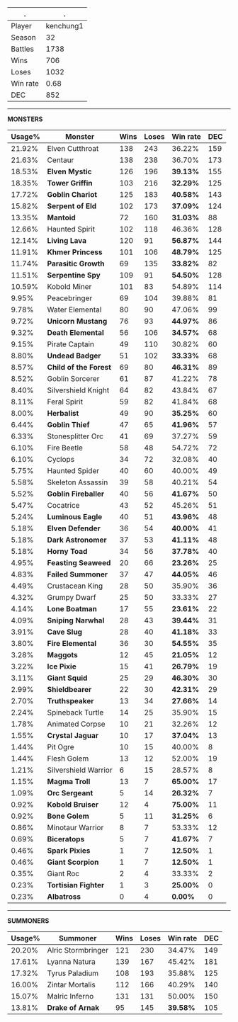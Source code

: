 .|.
|-|-
Player|kenchung1
Season|32
Battles|1738
Wins|706
Loses|1032
Win rate|0.68
DEC|852

---
**MONSTERS**

Usage%|Monster|Wins|Loses|Win rate|DEC|
-|-|-|-|-|-|
21.92%|Elven Cutthroat|138|243|36.22%|159|
21.63%|Centaur|138|238|36.70%|173|
18.53%|**Elven Mystic**|126|196|**39.13%**|155|
18.35%|**Tower Griffin**|103|216|**32.29%**|125|
17.72%|**Goblin Chariot**|125|183|**40.58%**|143|
15.82%|**Serpent of Eld**|102|173|**37.09%**|124|
13.35%|**Mantoid**|72|160|**31.03%**|88|
12.66%|Haunted Spirit|102|118|46.36%|128|
12.14%|**Living Lava**|120|91|**56.87%**|144|
11.91%|**Khmer Princess**|101|106|**48.79%**|125|
11.74%|**Parasitic Growth**|69|135|**33.82%**|82|
11.51%|**Serpentine Spy**|109|91|**54.50%**|128|
10.59%|Kobold Miner|101|83|54.89%|114|
9.95%|Peacebringer|69|104|39.88%|81|
9.78%|Water Elemental|80|90|47.06%|99|
9.72%|**Unicorn Mustang**|76|93|**44.97%**|86|
9.32%|**Death Elemental**|56|106|**34.57%**|68|
9.15%|Pirate Captain|49|110|30.82%|60|
8.80%|**Undead Badger**|51|102|**33.33%**|68|
8.57%|**Child of the Forest**|69|80|**46.31%**|89|
8.52%|Goblin Sorcerer|61|87|41.22%|78|
8.40%|Silvershield Knight|64|82|43.84%|67|
8.11%|Feral Spirit|59|82|41.84%|68|
8.00%|**Herbalist**|49|90|**35.25%**|60|
6.44%|**Goblin Thief**|47|65|**41.96%**|57|
6.33%|Stonesplitter Orc|41|69|37.27%|59|
6.10%|Fire Beetle|58|48|54.72%|72|
6.10%|Cyclops|34|72|32.08%|40|
5.75%|Haunted Spider|40|60|40.00%|49|
5.58%|Skeleton Assassin|39|58|40.21%|54|
5.52%|**Goblin Fireballer**|40|56|**41.67%**|50|
5.47%|Cocatrice|43|52|45.26%|51|
5.24%|**Luminous Eagle**|40|51|**43.96%**|48|
5.18%|**Elven Defender**|36|54|**40.00%**|41|
5.18%|**Dark Astronomer**|37|53|**41.11%**|48|
5.18%|**Horny Toad**|34|56|**37.78%**|40|
4.95%|**Feasting Seaweed**|20|66|**23.26%**|25|
4.83%|**Failed Summoner**|37|47|**44.05%**|46|
4.49%|Crustacean King|28|50|35.90%|36|
4.32%|Grumpy Dwarf|25|50|33.33%|27|
4.14%|**Lone Boatman**|17|55|**23.61%**|22|
4.09%|**Sniping Narwhal**|28|43|**39.44%**|31|
3.91%|**Cave Slug**|28|40|**41.18%**|33|
3.80%|**Fire Elemental**|36|30|**54.55%**|35|
3.28%|**Maggots**|12|45|**21.05%**|12|
3.22%|**Ice Pixie**|15|41|**26.79%**|19|
3.11%|**Giant Squid**|25|29|**46.30%**|30|
2.99%|**Shieldbearer**|22|30|**42.31%**|29|
2.70%|**Truthspeaker**|13|34|**27.66%**|14|
2.24%|Spineback Turtle|14|25|35.90%|15|
1.78%|Animated Corpse|10|21|32.26%|12|
1.55%|**Crystal Jaguar**|10|17|**37.04%**|13|
1.44%|Pit Ogre|10|15|40.00%|8|
1.44%|Flesh Golem|13|12|52.00%|19|
1.21%|Silvershield Warrior|6|15|28.57%|8|
1.15%|**Magma Troll**|13|7|**65.00%**|17|
1.09%|**Orc Sergeant**|5|14|**26.32%**|7|
0.92%|**Kobold Bruiser**|12|4|**75.00%**|11|
0.92%|**Bone Golem**|5|11|**31.25%**|6|
0.86%|Minotaur Warrior|8|7|53.33%|12|
0.69%|**Biceratops**|5|7|**41.67%**|7|
0.46%|**Spark Pixies**|1|7|**12.50%**|1|
0.46%|**Giant Scorpion**|1|7|**12.50%**|1|
0.35%|Giant Roc|2|4|33.33%|2|
0.23%|**Tortisian Fighter**|1|3|**25.00%**|0|
0.23%|**Albatross**|0|4|**0.00%**|0|

---
**SUMMONERS**

Usage%|Summoner|Wins|Loses|Win rate|DEC|
-|-|-|-|-|-|
20.20%|Alric Stormbringer|121|230|34.47%|149|
17.61%|Lyanna Natura|139|167|45.42%|181|
17.32%|Tyrus Paladium|108|193|35.88%|125|
16.00%|Zintar Mortalis|112|166|40.29%|140|
15.07%|Malric Inferno|131|131|50.00%|150|
13.81%|**Drake of Arnak**|95|145|**39.58%**|105|

